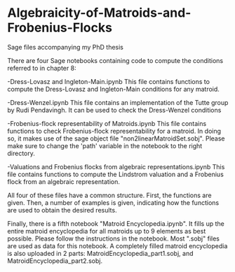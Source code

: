# Algebraicity-of-Matroids-and-Frobenius-Flocks
Sage files accompanying my PhD thesis

There are four Sage notebooks containing code to compute the conditions referred to in chapter 8:

-Dress-Lovasz and Ingleton-Main.ipynb
This file contains functions to compute the Dress-Lovasz and Ingleton-Main conditions for any matroid.

-Dress-Wenzel.ipynb
This file contains an implementation of the Tutte group by Rudi Pendavingh.
It can be used to check the Dress-Wenzel conditions

-Frobenius-flock representability of Matroids.ipynb
This file contains functions to check Frobenius-flock representability for a matroid. In doing so, it makes use of the sage object file "non2linearMatroidSet.sobj". Please make sure to change the 'path' variable in the notebook to the right directory.

-Valuations and Frobenius flocks from algebraic representations.ipynb
This file contains functions to compute the Lindstrom valuation and a Frobenius flock from an algebraic representation.

All four of these files have a common structure. First, the functions are given. Then, a number of examples is given, indicating how the functions are used to obtain the desired results.

Finally, there is a fifth notebook "Matroid Encyclopedia.ipynb". It fills up the entire matroid encyclopedia for all matroids up to 9 elements as best possible. Please follow the instructions in the notebook. Most ".sobj" files are used as data for this notebook. A completely filled matroid encyclopedia is also uploaded in 2 parts: MatroidEncyclopedia_part1.sobj, and MatroidEncyclopedia_part2.sobj.
